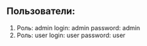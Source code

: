 
## Пользователи:
1. Роль: admin login: admin password: admin
2. Роль: user login: user password: user
